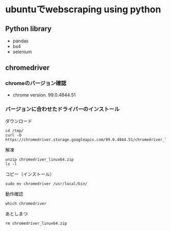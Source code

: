 # ubuntuでwebscraping using python

## Python library
- pandas
- bs4
- selenium

## chromedriver
### chromeのバージョン確認
- chrome version.  99.0.4844.51

### バージョンに合わせたドライバーのインストール
ダウンロード
```
cd /tmp/
curl -O https://chromedriver.storage.googleapis.com/99.0.4844.51/chromedriver_linux64.zip
```
解凍
```
unzip chromedriver_linux64.zip
ls -l
```
コピー（インストール）
```
sudo mv chromedriver /usr/local/bin/
```
動作確認
```
which chromedriver 
```
あとしまつ
```
rm chromedriver_linux64.zip
```